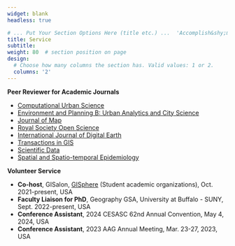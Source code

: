 ```yaml
---
widget: blank
headless: true

# ... Put Your Section Options Here (title etc.) ...  'Accomplish&shy;ments'
title: Service
subtitle:
weight: 80  # section position on page
design:
  # Choose how many columns the section has. Valid values: 1 or 2.
  columns: '2'
---
```


**Peer Reviewer for Academic Journals**
* [Computational Urban Science](https://www.springer.com/journal/43762)
* [Environment and Planning B: Urban Analytics and City Science](https://journals.sagepub.com/home/epb)
* [Journal of Map](https://www.tandfonline.com/journals/tjom20)
* [Royal Society Open Science](https://royalsocietypublishing.org/journal/rsos)
* [International Journal of Digital Earth](https://www.tandfonline.com/journals/tjde20)
* [Transactions in GIS](https://onlinelibrary.wiley.com/journal/14679671)
* [Scientific Data](https://www.nature.com/sdata/)
* [Spatial and Spatio-temporal Epidemiology](https://www.sciencedirect.com/journal/spatial-and-spatio-temporal-epidemiology)

**Volunteer Service**
* **Co-host**, GISalon, [GISphere](https://gisphere.github.io/) (Student academic organizations), Oct. 2021-present, USA
* **Faculty Liaison for PhD**, Geography GSA, University at Buffalo - SUNY, Sept. 2022-present, USA
* **Conference Assistant**, 2024 CESASC 62nd Annual Convention, May 4, 2024, USA
* **Conference Assistant**, 2023 AAG Annual Meeting, Mar. 23-27, 2023, USA


